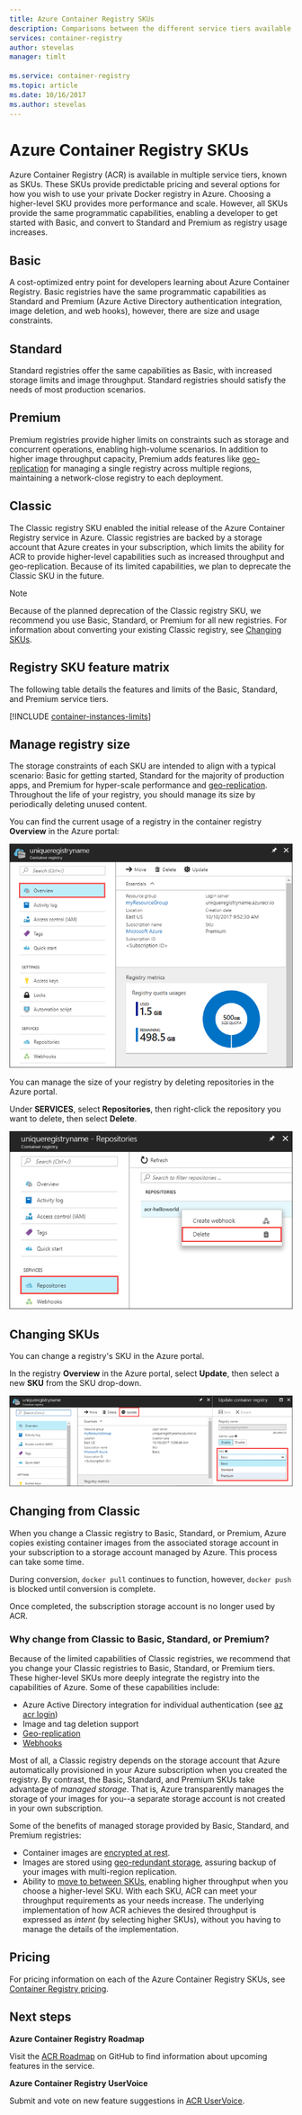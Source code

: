 ```yaml
---
title: Azure Container Registry SKUs
description: Comparisons between the different service tiers available in Azure Container Registry
services: container-registry
author: stevelas
manager: timlt

ms.service: container-registry
ms.topic: article
ms.date: 10/16/2017
ms.author: stevelas
---
```


# Azure Container Registry SKUs

Azure Container Registry (ACR) is available in multiple service tiers, known as SKUs. These SKUs provide predictable pricing and several options for how you wish to use your private Docker registry in Azure. Choosing a higher-level SKU provides more performance and scale. However, all SKUs provide the same programmatic capabilities, enabling a developer to get started with Basic, and convert to Standard and Premium as registry usage increases.

## Basic
A cost-optimized entry point for developers learning about Azure Container Registry. Basic registries have the same programmatic capabilities as Standard and Premium (Azure Active Directory authentication integration, image deletion, and web hooks), however, there are size and usage constraints.

## Standard
Standard registries offer the same capabilities as Basic, with increased storage limits and image throughput. Standard registries should satisfy the needs of most production scenarios.

## Premium
Premium registries provide higher limits on constraints such as storage and concurrent operations, enabling high-volume scenarios. In addition to higher image throughput capacity, Premium adds features like [geo-replication](container-registry-geo-replication.md) for managing a single registry across multiple regions, maintaining a network-close registry to each deployment.

## Classic
The Classic registry SKU enabled the initial release of the Azure Container Registry service in Azure. Classic registries are backed by a storage account that Azure creates in your subscription, which limits the ability for ACR to provide higher-level capabilities such as increased throughput and geo-replication. Because of its limited capabilities, we plan to deprecate the Classic SKU in the future.

> [!NOTE]
> Because of the planned deprecation of the Classic registry SKU, we recommend you use Basic, Standard, or Premium for all new registries. For information about converting your existing Classic registry, see [Changing SKUs](#changing-skus).
>

## Registry SKU feature matrix

The following table details the features and limits of the Basic, Standard, and Premium service tiers.

[!INCLUDE [container-instances-limits](../../includes/container-registry-limits.md)]

## Manage registry size
The storage constraints of each SKU are intended to align with a typical scenario: Basic for getting started, Standard for the majority of production apps, and Premium for hyper-scale performance and [geo-replication](container-registry-geo-replication.md). Throughout the life of your registry, you should manage its size by periodically deleting unused content.

You can find the current usage of a registry in the container registry **Overview** in the Azure portal:

![Registry usage information in the Azure portal](media/container-registry-skus/registry-overview-quotas.png)

You can manage the size of your registry by deleting repositories in the Azure portal.

Under **SERVICES**, select **Repositories**, then right-click the repository you want to delete, then select **Delete**.

![Delete a repository in the Azure portal](media/container-registry-skus/delete-repository-portal.png)

## Changing SKUs

You can change a registry's SKU in the Azure portal.

In the registry **Overview** in the Azure portal, select **Update**, then select a new **SKU** from the SKU drop-down.

![Update container registry SKU in Azure portal](media/container-registry-skus/update-registry-sku.png)

## Changing from Classic
When you change a Classic registry to Basic, Standard, or Premium, Azure copies existing container images from the associated storage account in your subscription to a storage account managed by Azure. This process can take some time.

During conversion, `docker pull` continues to function, however, `docker push` is blocked until conversion is complete.

Once completed, the subscription storage account is no longer used by ACR.

### Why change from Classic to Basic, Standard, or Premium?

Because of the limited capabilities of Classic registries, we recommend that you change your Classic registries to Basic, Standard, or Premium tiers. These higher-level SKUs more deeply integrate the registry into the capabilities of Azure. Some of these capabilities include:

* Azure Active Directory integration for individual authentication (see [az acr login](/cli/azure/acr?view=azure-cli-latest#az_acr_login))
* Image and tag deletion support
* [Geo-replication](container-registry-geo-replication.md)
* [Webhooks](container-registry-webhook.md)

Most of all, a Classic registry depends on the storage account that Azure automatically provisioned in your Azure subscription when you created the registry. By contrast, the Basic, Standard, and Premium SKUs take advantage of *managed storage*. That is, Azure transparently manages the storage of your images for you--a separate storage account is not created in your own subscription.

Some of the benefits of managed storage provided by Basic, Standard, and Premium registries:

* Container images are [encrypted at rest](../storage/common/storage-service-encryption.md).
* Images are stored using [geo-redundant storage](../storage/common/storage-redundancy.md#geo-redundant-storage), assuring backup of your images with multi-region replication.
* Ability to [move to between SKUs](#changing-skus), enabling higher throughput when you choose a higher-level SKU. With each SKU, ACR can meet your throughput requirements as your needs increase. The underlying implementation of how ACR achieves the desired throughput is expressed as *intent* (by selecting higher SKUs), without you having to manage the details of the implementation.

## Pricing

For pricing information on each of the Azure Container Registry SKUs, see [Container Registry pricing](https://azure.microsoft.com/pricing/details/container-registry/).

## Next steps

**Azure Container Registry Roadmap**

Visit the [ACR Roadmap](https://aka.ms/acr/roadmap) on GitHub to find information about upcoming features in the service.

**Azure Container Registry UserVoice**

Submit and vote on new feature suggestions in [ACR UserVoice](https://feedback.azure.com/forums/903958-azure-container-registry).